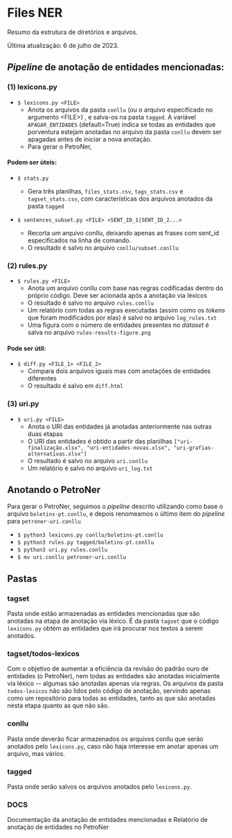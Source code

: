 # Files NER

Resumo da estrutura de diretórios e arquivos.

Última atualização: 6 de julho de 2023.

## *Pipeline* de anotação de entidades mencionadas:

### (1) **lexicons.py**

* `$ lexicons.py <FILE>`
	* Anota os arquivos da pasta `conllu` (ou o arquivo especificado no argumento \<FILE>) , e salva-os na pasta `tagged`. A variável `APAGAR_ENTIDADES` (default=True) indica se todas as entidades que porventura estejam anotadas no arquivo da pasta `conllu` devem ser apagadas antes de iniciar a nova anotação.
	* Para gerar o PetroNer,

#### Podem ser úteis:

* `$ stats.py`
	* Gera três planilhas, `files_stats.csv`, `tags_stats.csv` e `tagset_stats.csv`, com características dos arquivos anotados da pasta `tagged`

* `$ sentences_subset.py <FILE> <SENT_ID_1|SENT_ID_2...>`
	* Recorta um arquivo conllu, deixando apenas as frases com sent_id especificados na linha de comando.
	* O resultado é salvo no arquivo `conllu/subset.conllu`

### (2) **rules.py**

* `$ rules.py <FILE>`
	* Anota um arquivo conllu com base nas regras codificadas dentro do próprio código. Deve ser acionada após a anotação via léxicos
	* O resultado é salvo no arquivo `rules.conllu`
	* Um relatório com todas as regras executadas (assim como os *tokens* que foram modificados por elas) é salvo no arquivo `log_rules.txt`
	* Uma figura com o número de entidades presentes no *dataset* é salva no arquivo `rules-results-figure.png`

#### Pode ser útil:

* `$ diff.py <FILE_1> <FILE_2>`
	* Compara dois arquivos iguais mas com anotações de entidades diferentes
	* O resultado é salvo em `diff.html`

### (3) **uri.py**

* `$ uri.py <FILE>`
	* Anota o URI das entidades já anotadas anteriormente nas outras duas etapas
	* O URI das entidades é obtido a partir das planilhas `["uri-finalização.xlsx", "uri-entidades-novas.xlsx", "uri-grafias-alternativas.xlsx"]`
	* O resultado é salvo no arquivo `uri.conllu`
	* Um relatório é salvo no arquivo `uri_log.txt`

## Anotando o PetroNer

Para gerar o PetroNer, seguimos o *pipeline* descrito utilizando como base o arquivo `boletins-pt.conllu`, e depois renomeamos o último item do *pipeline* para `petroner-uri.conllu`

* `$ python3 lexicons.py conllu/boletins-pt.conllu`
* `$ python3 rules.py tagged/boletins-pt.conllu`
* `$ python3 uri.py rules.conllu`
* `$ mv uri.conllu petroner-uri.conllu`

## Pastas

### tagset

Pasta onde estão armazenadas as entidades mencionadas que são anotadas na etapa de anotação via léxico. É da pasta `tagset` que o código `lexicons.py` obtém as entidades que irá procurar nos textos a serem anotados.

### tagset/todos-lexicos

Com o objetivo de aumentar a eficiência da revisão do padrão ouro de entidades (o PetroNer), nem todas as entidades são anotadas inicialmente via léxico -- algumas são anotadas apenas via regras. Os arquivos da pasta `todos-lexicos` não são lidos pelo código de anotação, servindo apenas como um repositório para todas as entidades, tanto as que são anotadas nesta etapa quanto as que não são.

### conllu

Pasta onde deverão ficar armazenados os arquivos conllu que serão anotados pelo `lexicons.py`, caso não haja interesse em anotar apenas um arquivo, mas vários.

### tagged

Pasta onde serão salvos os arquivos anotados pelo `lexicons.py`.

### DOCS

Documentação da anotação de entidades mencionadas e Relatório de anotação de entidades no PetroNer
